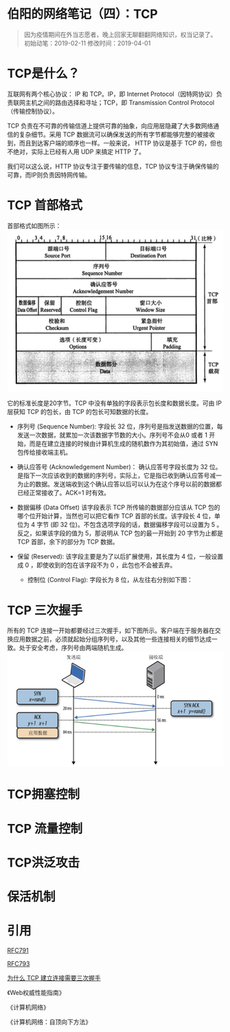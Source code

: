 # 伯阳的网络笔记（四）：TCP 
> 因为疫情期间在外当志愿者，晚上回家无聊翻翻网络知识，权当记录了。
> 初始动笔：2019-02-11
> 修改时间：2019-04-01

# TCP是什么？
互联网有两个核心协议： IP 和 TCP。IP，即 Internet Protocol（因特网协议）负责联网主机之间的路由选择和寻址；TCP，即 Transmission Control Protocol（传输控制协议）。

TCP 负责在不可靠的传输信道上提供可靠的抽象，向应用层隐藏了大多数网络通信的复杂细节。采用 TCP 数据流可以确保发送的所有字节都能够完整的被接收到，而且到达客户端的顺序也一样。一般来说， HTTP 协议是基于 TCP 的，但也不绝对，实际上已经有人用 UDP 来搞定 HTTP 了。

我们可以这么说，HTTP 协议专注于要传输的信息，TCP 协议专注于确保传输的可靠，而IP则负责因特网传输。
# TCP 首部格式
首部格式如图所示：
![](https://github.com/BiBoyang/BoyangBlog/blob/master/Image/NetWork_17.png?raw=true)

它的标准长度是20字节。TCP 中没有单独的字段表示包长度和数据长度。可由 IP 层获知 TCP 的包长，由 TCP 的包长可知数据的长度。

* 序列号 (Sequence Number):
        字段长 32 位，序列号是指发送数据的位置，每发送一次数据，就累加一次该数据字节数的大小。序列号不会从0 或者 1 开始，而是在建立连接的时候由计算机生成的随机数作为其初始值，通过 SYN 包传给接收端主机。

* 确认应答号 (Acknowledgement Number)：
        确认应答号字段长度为 32 位。是指下一次应该收到的数据的序列号，实际上，它是指已收到确认应答号减一为止的数据。发送端收到这个确认应答以后可以认为在这个序号以前的数据都已经正常接收了。ACK=1 时有效。

* 数据偏移 (Data Offset)
        该字段表示 TCP 所传输的数据部分应该从 TCP 包的哪个位开始计算，当然也可以把它看作 TCP 首部的长度。该字段长 4 位，单位为 4 字节 (即 32 位)。不包含选项字段的话，数据偏移字段可以设置为 5 。反之，如果该字段的值为 5，那说明从 TCP 包的最一开始到 20 字节为止都是 TCP 首部，余下的部分为 TCP 数据。

* 保留 (Reserved):
        该字段主要是为了以后扩展使用，其长度为 4 位，一般设置成 0 ，即使收到的包在该字段不为 0 ，此包也不会被丢弃。

    *   控制位 (Control Flag):
字段长为 8 位，从左往右分别如下图：








# TCP 三次握手
所有的 TCP 连接一开始都要经过三次握手，如下图所示。客户端在于服务器在交换应用数据之前，必须就起始分组序列号，以及其他一些连接相关的细节达成一致。处于安全考虑，序列号由两端随机生成。
![](https://github.com/BiBoyang/BoyangBlog/blob/master/Image/NetWork_16.png?raw=true)



# TCP拥塞控制

# TCP 流量控制

# TCP洪泛攻击

# 保活机制



# 引用
[RFC791](https://tools.ietf.org/html/rfc791)

[RFC793](https://tools.ietf.org/html/rfc793)

[为什么 TCP 建立连接需要三次握手](https://draveness.me/whys-the-design-tcp-three-way-handshake/)

《Web权威性能指南》

《计算机网络》

《计算机网络：自顶向下方法》